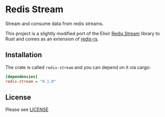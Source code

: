 # Redis Stream
Stream and consume data from redis streams.

This project is a slightly modified port of the Elixir
[Redix.Stream](https://github.com/compound-finance/redix_stream) library to Rust
and comes as an extension of [redis-rs](https://github.com/mitsuhiko/redis-rs).

## Installation

The crate is called `redis-stream` and you can depend on it via cargo:

```ini
[dependencies]
redis-stream = "0.1.0"
```
## License

Please see [LICENSE](./LICENSE)
